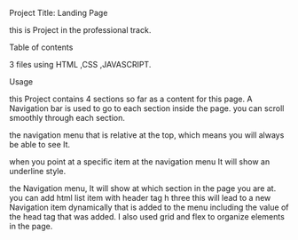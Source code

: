 Project Title: Landing Page

this is  Project  in the professional track.

Table of contents

3 files using HTML ,CSS ,JAVASCRIPT.


Usage


this Project contains 4 sections so far  as a content for this page.
A Navigation bar is used to go to each section inside the page.
you can scroll smoothly through each section.


the navigation menu that is relative at the top, which means you will always be able to see It.

when you point at a specific item at the navigation menu It will show an underline style.

the Navigation menu, It will show at which section in the page you are at.
you can add html list item with header tag h three   this will lead to a new Navigation item dynamically that is  added to the menu including the value of the head tag that was added.
I also used grid and flex to organize elements in the page.
